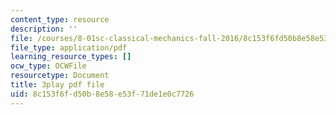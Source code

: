 ```yaml
---
content_type: resource
description: ''
file: /courses/8-01sc-classical-mechanics-fall-2016/8c153f6fd50b8e58e53f71de1e0c7726_GuiIyYbI0HM.pdf
file_type: application/pdf
learning_resource_types: []
ocw_type: OCWFile
resourcetype: Document
title: 3play pdf file
uid: 8c153f6f-d50b-8e58-e53f-71de1e0c7726
---
```

